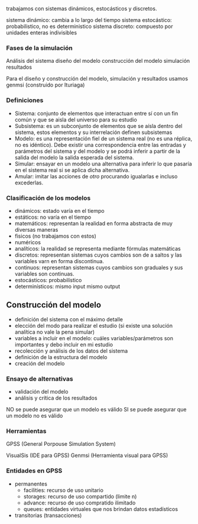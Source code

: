 trabajamos con sistemas dinámicos, estocásticos y discretos.

sistema dinámico: cambia a lo largo del tiempo
sistema estocástico: probabilistico, no es deterministico
sistema discreto: compuesto por unidades enteras indivisibles

### Fases de la simulación
Análisis del sistema
diseño del modelo
construcción del modelo
simulación
resultados

Para el diseño y construcción del modelo, simulación y resultados usamos genmsi (construido por Ituriaga)

### Definiciones
- Sistema: conjunto de elementos que interactuan entre sí con un fin común y que se aisla del universo para su estudio
- Subsistema: es un subconjunto de elementos que se aísla dentro del sistema, estos elementos y su interrelación definen subsistemas
- Modelo: es una representación fiel de un sistema real (no es una réplica, no es idéntico). Debe existir una correspondencia entre las entradas y parámetros del sistema y del modelo y se podrá inferir a partir de la salida del modelo la salida esperada del sistema.
- Simular: ensayar en un modelo una alternativa para inferir lo que pasaría en el sistema real si se aplica dicha alternativa.
- Amular: imitar las acciones de *otro* procurando igualarlas e incluso excederlas.

### Clasificación de los modelos
- dinámicos: estado varía en el tiempo
- estáticos: no varía en el tiempo
- matemáticos: representan la realidad en forma abstracta de muy diversas maneras
- fisicos (no trabajamos con estos)
- numéricos
- analíticos: la realidad se representa mediante fórmulas matemáticas
- discretos: representan sistemas cuyos cambios son de a saltos y las variables varn en forma discontinua.
- continuos: representan sistemas cuyos cambios son graduales y sus variables son continuas.
- estocásticos: probabilístico
- determinísticos: mismo input mismo output

## Construcción del modelo
- definición del sistema con el máximo detalle
- elección del modo para realizar el estudio (si existe una solución analítica no vale la pena simular)
- variables a incluir en el modelo: cuáles variables/parámetros son importantes y debo incluir en mi estudio
- recolección y análisis de los datos del sistema
- definición de la estructura del modelo
- creación del modelo

### Ensayo de alternativas
- validación del modelo
- análisis y crítica de los resultados

NO se puede asegurar que un modelo es válido
SI se puede asegurar que un modelo no es válido

### Herramientas
GPSS (General Porpouse Simulation System)

VisualSis (IDE para GPSS)
Genmsi (Herramienta visual para GPSS)


### Entidades en GPSS
- permanentes 
	- facilities: recurso de uso unitario
	- storages: recurso de uso compartido (limite n)
	- advance: recurso de uso compratido ilimitado
	- queues: entidades virtuales que nos brindan datos estadísticos
- transitorias (transacciones)